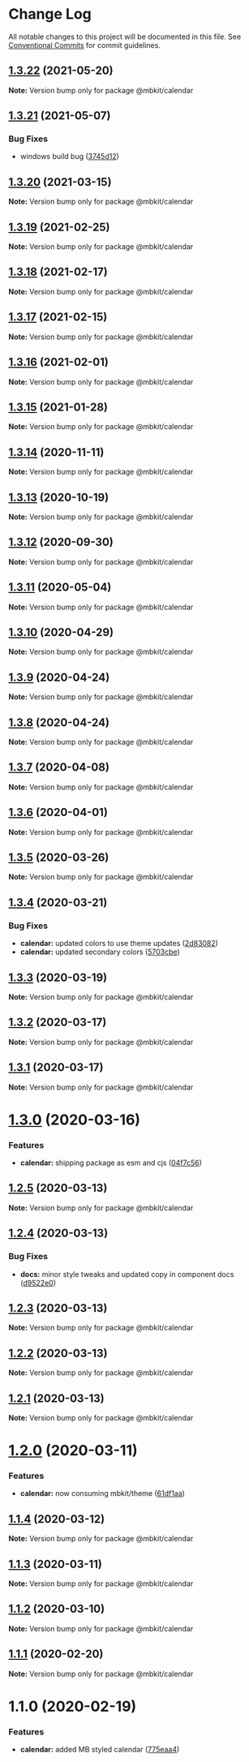 # Change Log

All notable changes to this project will be documented in this file.
See [Conventional Commits](https://conventionalcommits.org) for commit guidelines.

## [1.3.22](https://github.com/amitkumar4942/mbkit/compare/@mbkit/calendar@1.3.21...@mbkit/calendar@1.3.22) (2021-05-20)

**Note:** Version bump only for package @mbkit/calendar






## [1.3.21](https://github.com/mindbody/mbkit/compare/@mbkit/calendar@1.3.20...@mbkit/calendar@1.3.21) (2021-05-07)


### Bug Fixes

* windows build bug ([3745d12](https://github.com/mindbody/mbkit/commit/3745d1297e1dd7e90e53ba096097f1e97f4e8a99))





## [1.3.20](https://github.com/mindbody/mbkit/compare/@mbkit/calendar@1.3.19...@mbkit/calendar@1.3.20) (2021-03-15)

**Note:** Version bump only for package @mbkit/calendar





## [1.3.19](https://github.com/mindbody/mbkit/compare/@mbkit/calendar@1.3.18...@mbkit/calendar@1.3.19) (2021-02-25)

**Note:** Version bump only for package @mbkit/calendar





## [1.3.18](https://github.com/mindbody/mbkit/compare/@mbkit/calendar@1.3.17...@mbkit/calendar@1.3.18) (2021-02-17)

**Note:** Version bump only for package @mbkit/calendar





## [1.3.17](https://github.com/mindbody/mbkit/compare/@mbkit/calendar@1.3.16...@mbkit/calendar@1.3.17) (2021-02-15)

**Note:** Version bump only for package @mbkit/calendar





## [1.3.16](https://github.com/mindbody/mbkit/compare/@mbkit/calendar@1.3.14...@mbkit/calendar@1.3.16) (2021-02-01)

**Note:** Version bump only for package @mbkit/calendar





## [1.3.15](https://github.com/mindbody/mbkit/compare/@mbkit/calendar@1.3.14...@mbkit/calendar@1.3.15) (2021-01-28)

**Note:** Version bump only for package @mbkit/calendar





## [1.3.14](https://github.com/mindbody/mbkit/compare/@mbkit/calendar@1.3.13...@mbkit/calendar@1.3.14) (2020-11-11)

**Note:** Version bump only for package @mbkit/calendar





## [1.3.13](https://github.com/mindbody/mbkit/compare/@mbkit/calendar@1.3.13...@mbkit/calendar@1.3.13) (2020-10-19)

**Note:** Version bump only for package @mbkit/calendar





## [1.3.12](https://github.com/mindbody/mbkit/compare/@mbkit/calendar@1.3.11...@mbkit/calendar@1.3.12) (2020-09-30)

**Note:** Version bump only for package @mbkit/calendar





## [1.3.11](https://github.com/mindbody/design-system/compare/@mbkit/calendar@1.3.10...@mbkit/calendar@1.3.11) (2020-05-04)

**Note:** Version bump only for package @mbkit/calendar





## [1.3.10](https://github.com/mindbody/design-system/compare/@mbkit/calendar@1.3.9...@mbkit/calendar@1.3.10) (2020-04-29)

**Note:** Version bump only for package @mbkit/calendar





## [1.3.9](https://github.com/mindbody/design-system/compare/@mbkit/calendar@1.3.7...@mbkit/calendar@1.3.9) (2020-04-24)

**Note:** Version bump only for package @mbkit/calendar





## [1.3.8](https://github.com/mindbody/design-system/compare/@mbkit/calendar@1.3.7...@mbkit/calendar@1.3.8) (2020-04-24)

**Note:** Version bump only for package @mbkit/calendar





## [1.3.7](https://github.com/mindbody/mbkit/compare/@mbkit/calendar@1.3.6...@mbkit/calendar@1.3.7) (2020-04-08)

**Note:** Version bump only for package @mbkit/calendar





## [1.3.6](https://github.com/mindbody/design-system/compare/@mbkit/calendar@1.3.5...@mbkit/calendar@1.3.6) (2020-04-01)

**Note:** Version bump only for package @mbkit/calendar





## [1.3.5](https://github.com/mindbody/design-system/compare/@mbkit/calendar@1.3.4...@mbkit/calendar@1.3.5) (2020-03-26)

**Note:** Version bump only for package @mbkit/calendar





## [1.3.4](https://github.com/mindbody/design-system/compare/@mbkit/calendar@1.3.3...@mbkit/calendar@1.3.4) (2020-03-21)


### Bug Fixes

* **calendar:** updated colors to use theme updates ([2d83082](https://github.com/mindbody/design-system/commit/2d830821c9893839c7f46dc667a389e4bdd0a530))
* **calendar:** updated secondary colors ([5703cbe](https://github.com/mindbody/design-system/commit/5703cbe43d1c4eb548f9f9094036d599e6629ebd))





## [1.3.3](https://github.com/mindbody/design-system/compare/@mbkit/calendar@1.3.2...@mbkit/calendar@1.3.3) (2020-03-19)

**Note:** Version bump only for package @mbkit/calendar





## [1.3.2](https://github.com/mindbody/mbkit/compare/@mbkit/calendar@1.3.1...@mbkit/calendar@1.3.2) (2020-03-17)

**Note:** Version bump only for package @mbkit/calendar





## [1.3.1](https://github.com/mindbody/design-system/compare/@mbkit/calendar@1.3.0...@mbkit/calendar@1.3.1) (2020-03-17)

**Note:** Version bump only for package @mbkit/calendar





# [1.3.0](https://github.com/mindbody/design-system/compare/@mbkit/calendar@1.2.5...@mbkit/calendar@1.3.0) (2020-03-16)


### Features

* **calendar:** shipping package as esm and cjs ([04f7c56](https://github.com/mindbody/design-system/commit/04f7c56c3e4cdcbc73a54250b1c3e2cf4a22e150))





## [1.2.5](https://github.com/mindbody/design-system/compare/@mbkit/calendar@1.2.4...@mbkit/calendar@1.2.5) (2020-03-13)

**Note:** Version bump only for package @mbkit/calendar





## [1.2.4](https://github.com/mindbody/design-system/compare/@mbkit/calendar@1.2.3...@mbkit/calendar@1.2.4) (2020-03-13)


### Bug Fixes

* **docs:** minor style tweaks and updated copy in component docs ([d9522e0](https://github.com/mindbody/design-system/commit/d9522e0f1470800e3103793208e24a84739a5888))





## [1.2.3](https://github.com/mindbody/design-system/compare/@mbkit/calendar@1.2.2...@mbkit/calendar@1.2.3) (2020-03-13)

**Note:** Version bump only for package @mbkit/calendar





## [1.2.2](https://github.com/mindbody/design-system/compare/@mbkit/calendar@1.2.1...@mbkit/calendar@1.2.2) (2020-03-13)

**Note:** Version bump only for package @mbkit/calendar






## [1.2.1](https://github.com/mindbody/design-system/compare/@mbkit/calendar@1.2.0...@mbkit/calendar@1.2.1) (2020-03-13)


**Note:** Version bump only for package @mbkit/calendar



# [1.2.0](https://github.com/mindbody/design-system/compare/@mbkit/calendar@1.1.3...@mbkit/calendar@1.2.0) (2020-03-11)


### Features

* **calendar:** now consuming mbkit/theme ([61df1aa](https://github.com/mindbody/design-system/commit/61df1aa2c0e76cd0be7275f7a2c39f2a91674561))



## [1.1.4](https://github.com/mindbody/design-system/compare/@mbkit/calendar@1.1.3...@mbkit/calendar@1.1.4) (2020-03-12)

**Note:** Version bump only for package @mbkit/calendar

## [1.1.3](https://github.com/mindbody/design-system/compare/@mbkit/calendar@1.1.2...@mbkit/calendar@1.1.3) (2020-03-11)

**Note:** Version bump only for package @mbkit/calendar





## [1.1.2](https://github.com/mindbody/design-system/compare/@mbkit/calendar@1.1.1...@mbkit/calendar@1.1.2) (2020-03-10)

**Note:** Version bump only for package @mbkit/calendar





## [1.1.1](https://github.com/mindbody/design-system/compare/@mbkit/calendar@1.1.0...@mbkit/calendar@1.1.1) (2020-02-20)

**Note:** Version bump only for package @mbkit/calendar





# 1.1.0 (2020-02-19)


### Features

* **calendar:** added MB styled calendar ([775eaa4](https://github.com/mindbody/design-system/commit/775eaa48256d8c05d7f68e6282288d6bc6ac322b))
